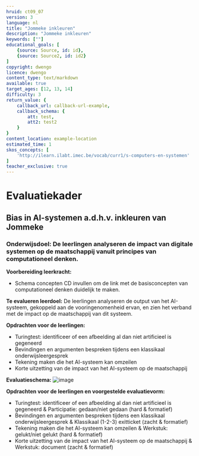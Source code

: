 ```yaml
---
hruid: ct09_07
version: 3
language: nl
title: "Jommeke inkleuren"
description: "Jommeke inkleuren"
keywords: [""]
educational_goals: [
    {source: Source, id: id}, 
    {source: Source2, id: id2}
]
copyright: dwengo
licence: dwengo
content_type: text/markdown
available: true
target_ages: [12, 13, 14]
difficulty: 3
return_value: {
    callback_url: callback-url-example,
    callback_schema: {
        att: test,
        att2: test2
    }
}
content_location: example-location
estimated_time: 1
skos_concepts: [
    'http://ilearn.ilabt.imec.be/vocab/curr1/s-computers-en-systemen'
]
teacher_exclusive: true
---
```


# Evaluatiekader

## Bias in AI-systemen a.d.h.v. inkleuren van Jommeke

### Onderwijsdoel: De leerlingen analyseren de impact van digitale systemen op de maatschappij vanuit principes van computationeel denken.

**Voorbereiding leerkracht:** 
- Schema concepten CD invullen om de link met de basisconcepten van computationeel denken duidelijk te maken.

**Te evalueren leerdoel:** De leerlingen analyseren de output van het AI-systeem, gekoppeld aan de vooringenomenheid ervan, en zien het verband met de impact op de maatschappij van dit systeem.

**Opdrachten voor de leerlingen:**<br>
-  Turingtest: identificeer of een afbeelding al dan niet artificieel is gegeneerd   
-  Bevindingen en argumenten bespreken tijdens een klassikaal onderwijsleergesprek 
-  Tekening maken die het AI-systeem kan omzeilen 
-  Korte uitzetting van de impact van het AI-systeem op de maatschappij 

**Evaluatieschema:**
![image](https://github.com/dwengovzw/learning_content/assets/48352335/da293518-3da3-4806-ad32-29826d636754)
  
**Opdrachten voor de leerlingen en voorgestelde evaluatievorm:**<br>
-  Turingtest: identificeer of een afbeelding al dan niet artificieel is gegeneerd   &  Participatie: gedaan/niet gedaan (hard & formatief)
-  Bevindingen en argumenten bespreken tijdens een klassikaal onderwijsleergesprek & Klassikaal (1-2-3) exitticket (zacht & formatief)
-  Tekening maken die het AI-systeem kan omzeilen & Werkstuk: gelukt/niet gelukt (hard & formatief)
-  Korte uitzetting van de impact van het AI-systeem op de maatschappij & Werkstuk: document (zacht & formatief)

